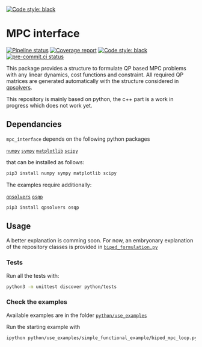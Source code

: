 [![Code style: black](https://img.shields.io/badge/code%20style-black-000000.svg)](https://github.com/psf/black)

# MPC interface

[![Pipeline status](https://gitlab.laas.fr/gepetto/mpc-interface/badges/master/pipeline.svg)](https://gitlab.laas.fr/gepetto/mpc-interface/commits/master)
[![Coverage report](https://gitlab.laas.fr/gepetto/mpc-interface/badges/master/coverage.svg?job=doc-coverage)](https://gepettoweb.laas.fr/doc/gepetto/mpc-interface/master/coverage/)
[![Code style: black](https://img.shields.io/badge/code%20style-black-000000.svg)](https://github.com/psf/black)
[![pre-commit.ci status](https://results.pre-commit.ci/badge/github/gepetto/mpc-interface/master.svg)](https://results.pre-commit.ci/latest/github/gepetto/mpc-interface)

This package provides a structure to formulate QP based MPC problems with any linear dynamics, cost functions and constraint.
All required QP matrices are generated automatically with the structure considered in [qpsolvers](https://scaron.info/doc/qpsolvers/).

This repository is mainly based on python, the c++ part is a work in progress which does not work yet.


## Dependancies

`mpc_interface` depends on the following python packages

[`numpy`](https://numpy.org/install/)
[`sympy`](https://pypi.org/project/sympy/)
[`matplotlib`](https://matplotlib.org/stable/users/installing/index.html)
[`scipy`](https://scipy.org/install/)

that can be installed as follows:

```bash
pip3 install numpy sympy matplotlib scipy
```

The examples require additionally:

[`qpsolvers`](https://pypi.org/project/qpsolvers/)
[`osqp`](https://osqp.org/docs/get_started/python.html)

```bash
pip3 install qpsolvers osqp
```

## Usage

A better explanation is comming soon.
For now, an embryonary explanation of the repository classes is provided in [`biped_formulation.py`](https://github.com/Gepetto/mpc-interface/blob/main/python/use_examples/simple_functional_example/biped_formulation.py)

### Tests

Run all the tests with:

```bash
python3 -m unittest discover python/tests
```

### Check the examples

Available examples are in the folder [`python/use_examples`](https://github.com/Gepetto/mpc-interface/tree/main/python/use_examples)

Run the starting example with

```bash
ipython python/use_examples/simple_functional_example/biped_mpc_loop.py
```
